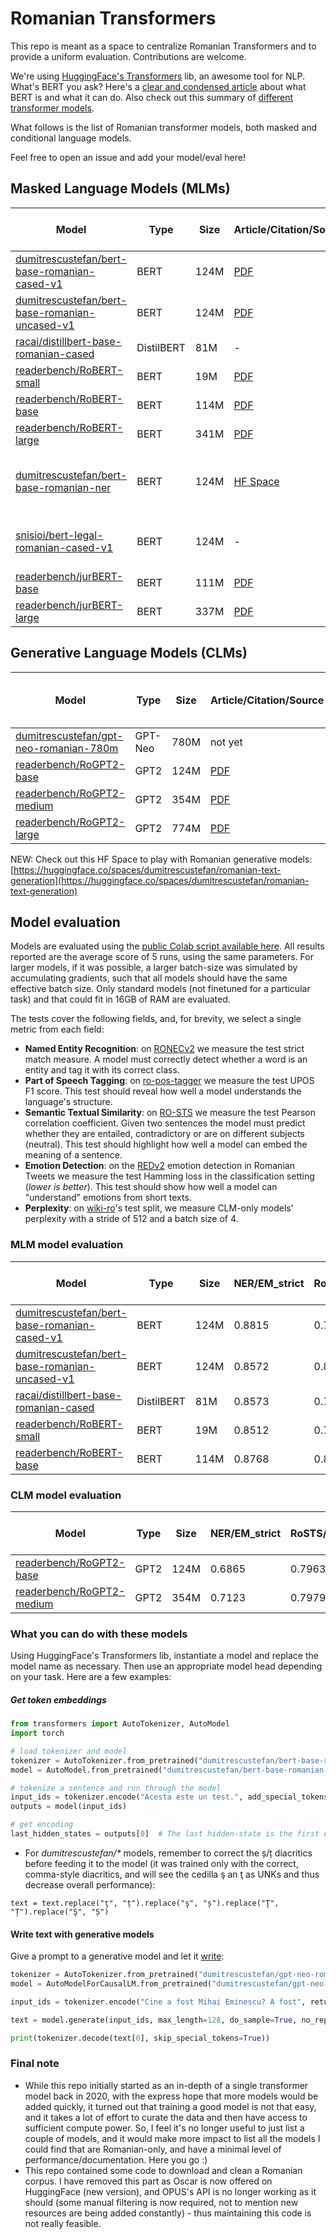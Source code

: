 # Romanian Transformers

This repo is meant as a space to centralize Romanian Transformers and to provide a uniform evaluation. Contributions are welcome.

We're using [HuggingFace's Transformers](https://github.com/huggingface/transformers) lib, an awesome tool for NLP. What's BERT you ask?  Here's a [clear and condensed article](https://skok.ai/2020/05/11/Top-Down-Introduction-to-BERT.html) about what BERT is and what it can do. Also check out this summary of [different transformer models](https://huggingface.co/transformers/summary.html).

What follows is the list of Romanian transformer models, both masked and conditional language models.

Feel free to open an issue and add your model/eval here!

## Masked Language Models (MLMs)

| **Model**                                                                                                               	| **Type**   	| **Size** 	| **Article/Citation/Source**                                                                	 | **Pre-trained / Fine-tuned**                                                                                                                                                                 	   | **Release Date** 	|
|-------------------------------------------------------------------------------------------------------------------------	|------------	|----------	|----------------------------------------------------------------------------------------------|--------------------------------------------------------------------------------------------------------------------------------------------------------------------------------------------------|------------------	|
| [dumitrescustefan/bert-base-romanian-cased-v1](https://huggingface.co/dumitrescustefan/bert-base-romanian-cased-v1)     	| BERT       	| 124M     	| [PDF](https://arxiv.org/abs/2009.08712)                                                    	 | Pre-trained                                                                                                                                                                                    	 | Apr, 2020        	|
| [dumitrescustefan/bert-base-romanian-uncased-v1](https://huggingface.co/dumitrescustefan/bert-base-romanian-uncased-v1) 	| BERT       	| 124M     	| [PDF](https://arxiv.org/abs/2009.08712)                                                    	 | Pre-trained	                                                                                                                                                                                     | Apr, 2020        	|
| [racai/distillbert-base-romanian-cased](https://huggingface.co/racai/distilbert-base-romanian-cased)                    	| DistilBERT 	| 81M      	| -                                                                                        	   | Pre-trained	                                                                                                                                                                                     | Apr, 2021        	|
| [readerbench/RoBERT-small](https://huggingface.co/readerbench/RoBERT-small)                                             	| BERT       	| 19M      	| [PDF](https://www.aclweb.org/anthology/2020.coling-main.581/)                              	 | 	Pre-trained                                                                                                                                                                                     | May, 2021        	|
| [readerbench/RoBERT-base](https://huggingface.co/readerbench/RoBERT-base)                                               	| BERT       	| 114M     	| [PDF](https://www.aclweb.org/anthology/2020.coling-main.581/)                              	 | 	Pre-trained                                                                                                                                                                                     | May, 2021        	|
| [readerbench/RoBERT-large](https://huggingface.co/readerbench/RoBERT-large)                                             	| BERT       	| 341M     	| [PDF](https://www.aclweb.org/anthology/2020.coling-main.581/)                              	 | 	Pre-trained                                                                                                                                                                                     | May, 2021        	|
| [dumitrescustefan/bert-base-romanian-ner](https://huggingface.co/dumitrescustefan/bert-base-romanian-ner)               	| BERT       	| 124M     	| [HF Space](https://huggingface.co/spaces/dumitrescustefan/NamedEntityRecognition-Romanian) 	 | Named Entity Recognition on [RONECv2](https://github.com/dumitrescustefan/ronec)                                                                                                                                                 	        | Jan, 2022        	|
| [snisioi/bert-legal-romanian-cased-v1](https://huggingface.co/snisioi/bert-legal-romanian-cased-v1)                     	| BERT       	| 124M     	| -                                                                                        	   | Legal documents on [MARCELLv2](https://elrc-share.eu/repository/browse/marcell-romanian-legislative-subcorpus-v2/2da548428b9d11eb9c1a00155d026706ce94a6b59ffc4b0e9fb5cd9cebe6889e/) 	            | Jan, 2022        	|
| [readerbench/jurBERT-base](https://huggingface.co/readerbench/jurBERT-base)                                             	| BERT       	| 111M     	| [PDF](https://aclanthology.org/2021.nllp-1.8/)                                             	 | Legal documents                                                                                                                                                                     	            | Oct, 2021        	|
| [readerbench/jurBERT-large](https://huggingface.co/readerbench/jurBERT-large)                                           	| BERT       	| 337M     	| [PDF](https://aclanthology.org/2021.nllp-1.8/)                                             	 | Legal documents                                                                                                                                                                     	            | Oct, 2021        	|


## Generative Language Models (CLMs)

| **Model**                                                                                                               	| **Type**   	      | **Size** 	 | **Article/Citation/Source**                                                                	 | **Pre-trained / Fine-tuned**                                                                                                                                                                   	| **Release Date** 	|
|-------------------------------------------------------------------------------------------------------------------------	|-------------------|------------|----------------------------------------------------------------------------------------------|-------------------------------------------------------------------------------------------------------------------------------------------------------------------------------------	|------------------	|
| [dumitrescustefan/gpt-neo-romanian-780m](https://huggingface.co/dumitrescustefan/gpt-neo-romanian-780m)                  	| GPT-Neo      	    | 780M     	 | not yet                                        	                                             |  Pre-trained                                                                                                                                                                                   	| Jul, 2021        	|
| [readerbench/RoGPT2-base](https://huggingface.co/readerbench/RoGPT2-base)                                               	| GPT2       	      | 124M     	 | [PDF](https://ieeexplore.ieee.org/document/9643330)                                        	 |  Pre-trained                                                                                                                                                                                   	| Jul, 2021        	|
| [readerbench/RoGPT2-medium](https://huggingface.co/readerbench/RoGPT2-medium)                                           	| GPT2       	      | 354M     	 | [PDF](https://ieeexplore.ieee.org/document/9643330)                                        	 |   Pre-trained                                                                                                                                                                                  	| Jul, 2021        	|
| [readerbench/RoGPT2-large](https://huggingface.co/readerbench/RoGPT2-large)                                             	| GPT2       	      | 774M     	 | [PDF](https://ieeexplore.ieee.org/document/9643330)                                        	 |   Pre-trained                                                                                                                                                                                  	| Jul, 2021        	|


NEW: Check out this HF Space to play with Romanian generative models: [https://huggingface.co/spaces/dumitrescustefan/romanian-text-generation](https://huggingface.co/spaces/dumitrescustefan/romanian-text-generation)

## Model evaluation

Models are evaluated using the [public Colab script available here](https://colab.research.google.com/drive/1fa9Yd_7xTSCxwmqoX8ptrZsr0SfpB6_0?usp=sharing). All results reported are the average score of 5 runs, using the same parameters. For larger models, if it was possible, a larger batch-size was simulated by accumulating gradients, such that all models should have the same effective batch size. Only standard models (not finetuned for a particular task) and that could fit in 16GB of RAM are evaluated. 

The tests cover the following fields, and, for brevity, we select a single metric from each field:

* **Named Entity Recognition**: on [RONECv2](https://github.com/dumitrescustefan/ronec) we measure the test strict match measure. A model must correctly detect whether a word is an entity and tag it with its correct class.  
* **Part of Speech Tagging**: on [ro-pos-tagger](https://github.com/dumitrescustefan/ro-pos-tagger) we measure the test UPOS F1 score. This test should reveal how well a model understands the language's structure. 
* **Semantic Textual Similarity**: on [RO-STS](https://github.com/dumitrescustefan/RO-STS) we measure the test Pearson correlation coefficient. Given two sentences the model must predict whether they are entailed, contradictory or are on different subjects (neutral). This test should highlight how well a model can embed the meaning of a sentence.
* **Emotion Detection**: on the [REDv2](https://github.com/Alegzandra/RED-Romanian-Emotions-Dataset) emotion detection in Romanian Tweets we measure the test Hamming loss in the classification setting (_lower is better_). This test should show how well a model can "understand" emotions from short texts.  
* **Perplexity**: on [wiki-ro](https://github.com/dumitrescustefan/wiki-ro)'s test split, we measure CLM-only models' perplexity with a stride of 512 and a batch size of 4.

### MLM model evaluation

| **Model**                                                                                                               	| **Type**   	| **Size** 	| **NER/EM_strict** 	| **RoSTS/Pearson** 	| **Ro-pos-tagger/UPOS F1** 	| **REDv2/hamming_loss** 	 |
|-------------------------------------------------------------------------------------------------------------------------	|------------	|----------	|-------------------	|-------------------	|---------------------------	|--------------------------|
| [dumitrescustefan/bert-base-romanian-cased-v1](https://huggingface.co/dumitrescustefan/bert-base-romanian-cased-v1)     	| BERT       	| 124M     	| 0.8815            	| 0.7966            	| 0.982                     	| 0.1039                 	 |
| [dumitrescustefan/bert-base-romanian-uncased-v1](https://huggingface.co/dumitrescustefan/bert-base-romanian-uncased-v1) 	| BERT       	| 124M     	| 0.8572            	| 0.8149            	| 0.9826                    	| 0.1038                 	 |
| [racai/distillbert-base-romanian-cased](https://huggingface.co/racai/distilbert-base-romanian-cased)                    	| DistilBERT 	| 81M      	| 0.8573            	| 0.7285            	| 0.9637                    	| 0.1119                 	 |
| [readerbench/RoBERT-small](https://huggingface.co/readerbench/RoBERT-small)                                             	| BERT       	| 19M      	| 0.8512            	| 0.7827            	| 0.9794                    	| 0.1085                 	 |
| [readerbench/RoBERT-base](https://huggingface.co/readerbench/RoBERT-base)                                               	| BERT       	| 114M     	| 0.8768            	| 0.8102            	| 0.9819                    	| 0.1041                 	 |

### CLM model evaluation

| **Model**                                                                     	| **Type** 	| **Size** 	| **NER/EM_strict** 	| **RoSTS/Pearson** 	| **Ro-pos-tagger/UPOS F1** 	| **REDv2/hamming_loss** 	| **Perplexity** 	|
|-------------------------------------------------------------------------------	|----------	|----------	|-------------------	|-------------------	|---------------------------	|------------------------	|----------------	|
| [readerbench/RoGPT2-base](https://huggingface.co/readerbench/RoGPT2-base)     	| GPT2     	| 124M     	| 0.6865            	| 0.7963            	| 0.9009                    	| 0.1068                 	| 52.34          	|
| [readerbench/RoGPT2-medium](https://huggingface.co/readerbench/RoGPT2-medium) 	| GPT2     	| 354M     	| 0.7123            	| 0.7979            	| 0.9098                    	| 0.114                  	| 31.26          	|

### What you can do with these models

Using HuggingFace's Transformers lib, instantiate a model and replace the model name as necessary. Then use an appropriate model head depending on your task. Here are a few examples:

##### Get token embeddings 

```python
from transformers import AutoTokenizer, AutoModel
import torch

# load tokenizer and model
tokenizer = AutoTokenizer.from_pretrained("dumitrescustefan/bert-base-romanian-cased-v1")
model = AutoModel.from_pretrained("dumitrescustefan/bert-base-romanian-cased-v1")

# tokenize a sentence and run through the model
input_ids = tokenizer.encode("Acesta este un test.", add_special_tokens=True, return_tensors="pt")
outputs = model(input_ids)

# get encoding
last_hidden_states = outputs[0]  # The last hidden-state is the first element of the output tuple
```

* For _dumitrescustefan/*_ models, remember to correct the ș/ț diacritics before feeding it to the model (it was trained only with the correct, comma-style diacritics, and will see the cedilla ş an ţ as UNKs and thus decrease overall performance): 
```
text = text.replace("ţ", "ț").replace("ş", "ș").replace("Ţ", "Ț").replace("Ş", "Ș")
```

#### Write text with generative models

Give a prompt to a generative model and let it [write](https://huggingface.co/blog/how-to-generate): 

```python
tokenizer = AutoTokenizer.from_pretrained("dumitrescustefan/gpt-neo-romanian-125m")
model = AutoModelForCausalLM.from_pretrained("dumitrescustefan/gpt-neo-romanian-125m")

input_ids = tokenizer.encode("Cine a fost Mihai Eminescu? A fost", return_tensors='pt')

text = model.generate(input_ids, max_length=128, do_sample=True, no_repeat_ngram_size=2, top_k=50, top_p=0.9, early_stopping=True)

print(tokenizer.decode(text[0], skip_special_tokens=True))
```

### Final note

* While this repo initially started as an in-depth of a single transformer model back in 2020, with the express hope that more models would be added quickly, it turned out that training a good model is not that easy, and it takes a lot of effort to curate the data and then have access to sufficient compute power. So, I feel it's no longer useful to just list a couple of models, and it would make more impact to list all the models I could find that are Romanian-only, and have a minimal level of performance/documentation. Here you go :)
* This repo contained some code to download and clean a Romanian corpus. I have removed this part as Oscar is now offered on HuggingFace (new version), and OPUS's API is no longer working as it should (some manual filtering is now required, not to mention new resources are being added constantly) - thus maintaining this code is not really feasible.   
